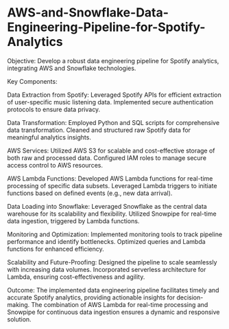 # AWS-and-Snowflake-Data-Engineering-Pipeline-for-Spotify-Analytics

Objective: 
Develop a robust data engineering pipeline for Spotify analytics, integrating AWS and Snowflake technologies.

Key Components:

Data Extraction from Spotify:
Leveraged Spotify APIs for efficient extraction of user-specific music listening data.
Implemented secure authentication protocols to ensure data privacy.

Data Transformation:
Employed Python and SQL scripts for comprehensive data transformation.
Cleaned and structured raw Spotify data for meaningful analytics insights.

AWS Services:
Utilized AWS S3 for scalable and cost-effective storage of both raw and processed data.
Configured IAM roles to manage secure access control to AWS resources.

AWS Lambda Functions:
Developed AWS Lambda functions for real-time processing of specific data subsets.
Leveraged Lambda triggers to initiate functions based on defined events (e.g., new data arrival).

Data Loading into Snowflake:
Leveraged Snowflake as the central data warehouse for its scalability and flexibility.
Utilized Snowpipe for real-time data ingestion, triggered by Lambda functions.

Monitoring and Optimization:
Implemented monitoring tools to track pipeline performance and identify bottlenecks.
Optimized queries and Lambda functions for enhanced efficiency.

Scalability and Future-Proofing:
Designed the pipeline to scale seamlessly with increasing data volumes.
Incorporated serverless architecture for Lambda, ensuring cost-effectiveness and agility.

Outcome:
The implemented data engineering pipeline facilitates timely and accurate Spotify analytics, providing actionable insights for decision-making. The combination of AWS Lambda for real-time processing and Snowpipe for continuous data ingestion ensures a dynamic and responsive solution.
